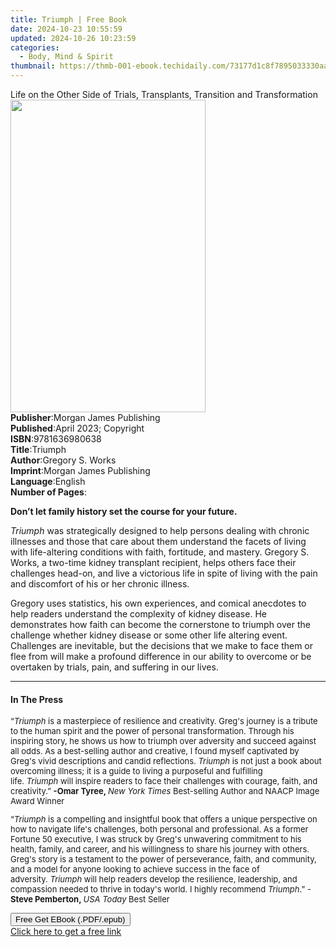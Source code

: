 ```yaml
---
title: Triumph | Free Book
date: 2024-10-23 10:55:59
updated: 2024-10-26 10:23:59
categories:
  - Body, Mind & Spirit
thumbnail: https://thmb-001-ebook.techidaily.com/73177d1c8f7895033330aa0bb497657313a65f36701c55e3db89bf605e53e3c2.jpg
---
```

<main id="book-container">
  <div class="flex flex-col">
    <div class="book-brief flex-1 py-6 px-4 sm:p-6 md:py-10 md:px-8">
            <!-- brief-->
      <div class="book-brief-main">
        Life on the Other Side of Trials, Transplants, Transition and Transformation
      </div>
          </div>
    <div class="book-meta-info flex-1 grid gap-4 col-start-1 col-end-3 row-start-1 sm:mb-6 sm:grid-cols-4 lg:gap-6 lg:col-start-2 lg:row-end-6 lg:row-span-6 lg:mb-0">
      <div class="book-meta-info-left place-content-center mt-4 p-4 text-sm leading-6 col-start-2 col-span-2 dark:text-slate-400">
         <img class="w-full h-500 object-cover rounded-lg sm:h-255 sm:col-span-2 lg:col-span-full" src="https://img-001-ebook.techidaily.com/902ae62ee0275e2866f9e6c93562041c4a5f78073276963068ce8afbb861f808.jpg" alt="" width="312" height="500">
      </div>
      <div class="book-meta-info-right mt-2 col-start-1 row-start-2 col-span-3 self-center">
        <!-- meta data  -->
        <div class="flex flex-col px-4 md:px-8">
                  <div class="flex-1">
            <strong>Publisher</strong>:<span class="px-2">Morgan James Publishing</span>
          </div>
                  <div class="flex-1">
            <strong>Published</strong>:<span class="px-2">April 2023; Copyright</span>
          </div>
                  <div class="flex-1">
            <strong>ISBN</strong>:<span class="px-2">9781636980638</span>
          </div>
                  <div class="flex-1">
            <strong>Title</strong>:<span class="px-2">Triumph</span>
          </div>
                  <div class="flex-1">
            <strong>Author</strong>:<span class="px-2">Gregory S. Works</span>
          </div>
                  <div class="flex-1">
            <strong>Imprint</strong>:<span class="px-2">Morgan James Publishing</span>
          </div>
                  <div class="flex-1">
            <strong>Language</strong>:<span class="px-2">English</span>
          </div>
                  <div class="flex-1">
            <strong>Number of Pages</strong>:<span class="px-2"></span>
          </div>
                </div>
      </div>
    </div>
    <div class="book-description flex-1 py-6 px-4 sm:p-6 md:py-10 md:px-8">
            <div class="book-description-main">
        <div accordion-content="" id="description"><p class="p1"><b>Don’t let family history set the course for your future.</b></p><p class="p1"><i>Triumph </i>was strategically designed to help persons dealing with chronic illnesses and those that care about them understand the facets of living with life-altering conditions with faith, fortitude, and mastery. Gregory S. Works, a two-time kidney transplant recipient, helps others face their challenges head-on, and live a victorious life in spite of living with the pain and discomfort of his or her chronic illness.</p><p class="p1">Gregory uses statistics, his own experiences, and comical anecdotes to help readers understand the complexity of kidney disease. He demonstrates how faith can become the cornerstone to triumph over the challenge whether kidney disease or some other life altering event. Challenges are inevitable, but the decisions that we make to face them or flee from will make a profound difference in our ability to overcome or be overtaken by trials, pain, and suffering in our lives.</p></div>
      </div>
          </div>
    <div class="book-excerpts flex-1 py-6 px-4 sm:p-6 md:py-10 md:px-8">
            <!-- excerpts-->
      <div class="book-excerpts-main">
        <hr> <h4 class="placeholder placeholder-heading"><span>In The Press</span></h4> <p></p><p class="p1" style="margin-right: 0px; margin-left: 0px; font-variant-numeric: normal; font-variant-east-asian: normal; font-stretch: normal; font-size: 13px; line-height: normal; font-family: " helvetica="" neue";="" color:="" rgb(0,="" 0,="" 0);"="">“<i>Triumph</i>&nbsp;is a masterpiece of resilience and creativity. Greg's journey is a tribute to the human spirit and the power of personal transformation. Through his inspiring story, he shows us how to triumph over adversity and succeed against all odds. As a best-selling author and creative, I found myself captivated by Greg's vivid descriptions and candid reflections.&nbsp;<i>Triumph</i>&nbsp;is not just a book about overcoming illness; it is a guide to living a purposeful and fulfilling life.&nbsp;<i>Triumph</i>&nbsp;will inspire readers to face their challenges with courage, faith, and creativity.”&nbsp;<b>-Omar Tyree,&nbsp;</b><i>New York Times</i>&nbsp;Best-selling Author and NAACP Image Award Winner&nbsp;</p><p class="p1" style="margin-right: 0px; margin-left: 0px; font-variant-numeric: normal; font-variant-east-asian: normal; font-stretch: normal; font-size: 13px; line-height: normal; font-family: " helvetica="" neue";="" color:="" rgb(0,="" 0,="" 0);"="">“<i>Triumph</i>&nbsp;is a compelling and insightful book that offers a unique perspective on how to navigate life's challenges, both personal and professional. As a former Fortune 50 executive, I was struck by Greg's unwavering commitment to his health, family, and career, and his willingness to share his journey with others. Greg's story is a testament to the power of perseverance, faith, and community, and a model for anyone looking to achieve success in the face of adversity.&nbsp;<i>Triumph</i>&nbsp;will help readers develop the resilience, leadership, and compassion needed to thrive in today's world. I highly recommend&nbsp;<i>Triumph</i>.” -<b>Steve Pemberton,&nbsp;</b><i>USA Today</i>&nbsp;Best Seller&nbsp;</p><p></p>
      </div>
          </div>
    <div class="book-about-author flex-1 py-6 px-4 sm:p-6 md:py-10 md:px-8">
          </div>
          <div class="book-free-get flex-1 py-6 px-4 sm:p-6 md:py-10 md:px-8">
        <button id="btn-free-get" class="bg-blue-500 hover:bg-blue-700 text-white font-bold py-2 px-4 rounded">Free Get EBook (.PDF/.epub)</button>
        <div id="countdown-display" class="px-2 text-lg mt-2"></div>
        <a id="free-link" class="hidden bg-blue-500 hover:bg-blue-700 text-white font-bold py-2 px-4 rounded" href="https://www.ebooks.com/en-us/book/210811707/triumph/gregory-s-works/" target="_blank">Click here to get a free link</a>
      </div>
      <script>
          let countdownTime = 0;
          let countdownInterval = null;
          document.getElementById('btn-free-get').addEventListener('click', startCountdown);
          function startCountdown() {
              countdownTime = new Date().getTime() + 60000 * 3;
              countdownInterval = setInterval(updateCountdown, 1000);
              document.getElementById('btn-free-get').disabled = true;
              document.getElementById('btn-free-get').classList.add('bg-gray-500', 'cursor-not-allowed');
          }
          function updateCountdown() {
              let currentTime = new Date().getTime();
              let timeLeft = countdownTime - currentTime;
              let secondsLeft = Math.floor(timeLeft / 1000);
              document.getElementById('countdown-display').innerHTML = `Remaining time: ${secondsLeft} seconds.`;
              if (secondsLeft <= 0) {
                  clearInterval(countdownInterval);
                  document.getElementById('btn-free-get').classList.add('hidden');
                  document.getElementById('free-link').classList.remove('hidden');
                  document.getElementById('countdown-display').innerHTML = '';
              }
          }
      </script>
    
  </div>
</main>
